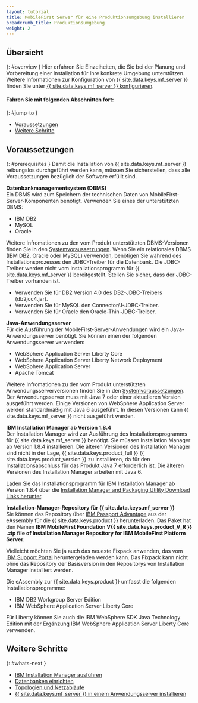 ```yaml
---
layout: tutorial
title: MobileFirst Server für eine Produktionsumgebung installieren
breadcrumb_title: Produktionsumgebung
weight: 2
---
```

<!-- NLS_CHARSET=UTF-8 -->
## Übersicht
{: #overview }
Hier erfahren Sie
Einzelheiten, die Sie bei der Planung und Vorbereitung einer Installation für Ihre konkrete Umgebung unterstützen.   
Weitere Informationen zur Konfiguration von
{{ site.data.keys.mf_server }}
finden Sie unter
[{{ site.data.keys.mf_server }} konfigurieren](server-configuration). 

#### Fahren Sie mit folgenden Abschnitten fort: 
{: #jump-to }

* [Voraussetzungen](#prerequisites)
* [Weitere Schritte](#whats-next)

## Voraussetzungen
{: #prerequisites }
Damit die Installation von {{ site.data.keys.mf_server }}
reibungslos durchgeführt werden kann, müssen Sie sicherstellen, dass alle Voraussetzungen bezüglich der
Software erfüllt sind.


**Datenbankmanagementsystem (DBMS)**  
Ein DBMS wird zum Speichern der technischen
Daten von MobileFirst-Server-Komponenten benötigt.
Verwenden Sie eines der unterstützten DBMS: 

* IBM DB2 
* MySQL
* Oracle

Weitere Infromationen zu den vom Produkt unterstützten DBMS-Versionen finden Sie in den
[Systemvoraussetzungen](../../product-overview/requirements). Wenn Sie ein relationales
DBMS (IBM DB2, Oracle oder MySQL) verwenden, benötigen
Sie während des Installationsprozesses den JDBC-Treiber für die Datenbank.
Die JDBC-Treiber werden nicht vom Installationsprogramm für
{{ site.data.keys.mf_server }} bereitgestellt.
Stellen Sie sicher, dass der JDBC-Treiber vorhanden ist. 

* Verwenden Sie für DB2 Version 4.0 des DB2-JDBC-Treibers (db2jcc4.jar).
* Verwenden Sie für MySQL den Connector/J-JDBC-Treiber. 
* Verwenden Sie für Oracle den Oracle-Thin-JDBC-Treiber. 

**Java-Anwendungsserver**  
Für die Ausführung der MobileFirst-Server-Anwendungen wird ein Java-Anwendungsserver benötigt.
Sie können einen der folgenden Anwendungsserver verwenden:

* WebSphere Application Server Liberty Core
* WebSphere Application Server Liberty Network Deployment
* WebSphere Application Server
* Apache Tomcat

Weitere Infromationen zu den vom Produkt unterstützten Anwendungsserverversionen finden Sie in den
[Systemvoraussetzungen](../../product-overview/requirements). Der Anwendungsserver muss mit
Java 7
oder einer aktuelleren Version ausgeführt werden. Einige Versionen von WebSphere Application Server werden standardmäßig mit
Java 6 ausgeführt. In diesen Versionen kann
{{ site.data.keys.mf_server }} nicht ausgeführt werden. 

**IBM Installation Manager ab Version 1.8.4**  
Der Installation Manager wird zur Ausführung des Installationsprogramms für
{{ site.data.keys.mf_server }} benötigt.
Sie müssen Installation Manager ab Version 1.8.4 installieren. Die älteren Versionen des
Installation Manager sind nicht in der Lage, {{ site.data.keys.product_full }} {{ site.data.keys.product_version }}
zu installieren, da für den Installationsabschluss für das Produkt
Java 7 erforderlich ist. Die älteren Versionen des Installation
Manager arbeiten mit Java 6. 

Laden Sie das Installationsprogramm für
IBM Installation
Manager ab Version 1.8.4
über die [Installation Manager and Packaging Utility Download
Links herunter](http://www.ibm.com/support/docview.wss?uid=swg27025142). 

**Installation-Manager-Repository für {{ site.data.keys.mf_server }}**  
Sie können das Repository über [IBM
Passport Advantage](http://www.ibm.com/software/passportadvantage/pao_customers.htm) aus der eAssembly für
die {{ site.data.keys.product }}
herunterladen.
Das Paket hat den Namen **IBM MobileFirst Foundation V{{ site.data.keys.product_V_R }} .zip file of Installation Manager Repository for IBM MobileFirst Platform Server**.

Vielleicht möchten Sie ja auch das neueste Fixpack anwenden, das vom
[IBM Support Portal](http://www.ibm.com/support/entry/portal/product/other_software/ibm_mobilefirst_platform_foundation) heruntergeladen werden kann. Das Fixpack kann nicht ohne das Repository der Basisversion in den Repositorys von Installation Manager installiert werden.

Die eAssembly zur {{ site.data.keys.product }} umfasst die folgenden
Installationsprogramme: 

* IBM DB2 Workgroup Server Edition
* IBM WebSphere Application Server Liberty Core

Für Liberty können Sie auch
die IBM WebSphere SDK Java Technology Edition
mit der Ergänzung IBM WebSphere Application
Server Liberty Core verwenden. 

## Weitere Schritte
{: #whats-next }

* [IBM Installation Manager ausführen](installation-manager)
* [Datenbanken einrichten](databases)
* [Topologien und Netzabläufe](topologies)
* [{{ site.data.keys.mf_server }} in einem Anwendungsserver installieren](appserver)
